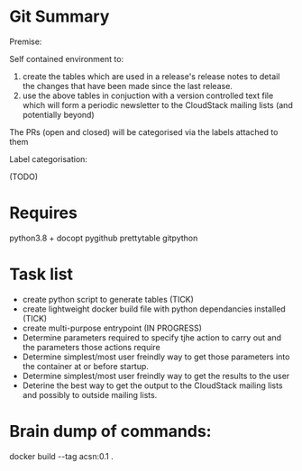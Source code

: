 
Git Summary
===========

Premise:

Self contained environment to:

1. create the tables which are used in a release's release notes to detail the changes that have been made since the last release.
2. use the above tables in conjuction with a version controlled text file which will form a periodic newsletter to the CloudStack mailing lists (and potentially beyond)

The PRs (open and closed) will be categorised via the labels attached to them

Label categorisation:

(TODO)

Requires
========

python3.8 + docopt pygithub prettytable gitpython


Task list
=========


- create python script to generate tables (TICK)
- create lightweight docker build file with python dependancies installed (TICK)
- create multi-purpose entrypoint (IN PROGRESS)
- Determine parameters required to specify tjhe action to carry out and the parameters those actions require
- Determine simplest/most user freindly way to get those parameters into the container at or before startup.
- Determine simplest/most user freindly way to get the results to the user
- Deterine the best way to get the output to the CloudStack mailing lists and possibly to outside mailing lists.

Brain dump of commands:
=======================

docker build --tag acsn:0.1 .

